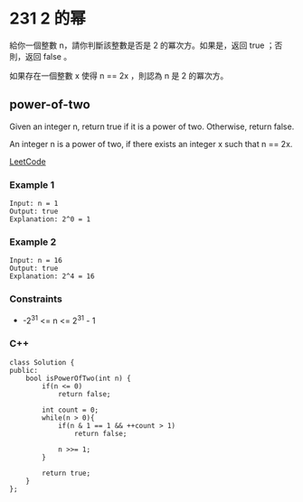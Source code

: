 # 231  2 的幂

給你一個整數 n，請你判斷該整數是否是 2 的冪次方。如果是，返回 true ；否則，返回 false 。

如果存在一個整數 x 使得 n == 2x ，則認為 n 是 2 的冪次方。


##  power-of-two

Given an integer n, return true if it is a power of two. Otherwise, return false.

An integer n is a power of two, if there exists an integer x such that n == 2x.


[LeetCode](https://leetcode.cn/problems/power-of-two/)


### Example 1

```
Input: n = 1
Output: true
Explanation: 2^0 = 1
```

### Example 2

```
Input: n = 16
Output: true
Explanation: 2^4 = 16
```

### Constraints

* -2<sup>31</sup> <= n <= 2<sup>31</sup> - 1


### C++ 

```
class Solution {
public:
    bool isPowerOfTwo(int n) {
        if(n <= 0)
            return false;

        int count = 0;
        while(n > 0){
            if(n & 1 == 1 && ++count > 1)
                return false;

            n >>= 1;
        }

        return true;
    }
};
```
